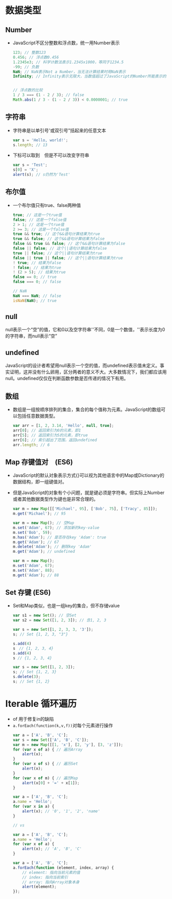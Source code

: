 # 数据类型
## Number
- JavaScript不区分整数和浮点数，统一用Number表示
    ```javascript
    123; // 整数123
    0.456; // 浮点数0.456
    1.2345e3; // 科学计数法表示1.2345x1000，等同于1234.5
    -99; // 负数
    NaN; // NaN表示Not a Number，当无法计算结果时用NaN表示
    Infinity; // Infinity表示无限大，当数值超过了JavaScript的Number所能表示的最大值时，就表示为Infinity


    // 浮点数的比较
    1 / 3 === (1 - 2 / 3); // false
    Math.abs(1 / 3 - (1 - 2 / 3)) < 0.0000001; // true
    ```

## 字符串
- 字符串是以单引号'或双引号"括起来的任意文本
    ```javascript
    var s = 'Hello, world!';
    s.length; // 13
    ```
- 下标可以取到　但是不可以改变字符串
    ```js
    var s = 'Test';
    s[0] = 'X';
    alert(s); // s仍然为'Test'
    ```

## 布尔值
- 一个布尔值只有true、false两种值
    ```javascript
    true; // 这是一个true值
    false; // 这是一个false值
    2 > 1; // 这是一个true值
    2 >= 3; // 这是一个false值
    true && true; // 这个&&语句计算结果为true
    true && false; // 这个&&语句计算结果为false
    false && true && false; // 这个&&语句计算结果为false
    false || false; // 这个||语句计算结果为false
    true || false; // 这个||语句计算结果为true
    false || true || false; // 这个||语句计算结果为true
    ! true; // 结果为false
    ! false; // 结果为true
    ! (2 > 5); // 结果为true
    false == 0; // true
    false === 0; // false

    // NaN
    NaN === NaN; // false
    isNaN(NaN); // true
    ```

## null
null表示一个“空”的值，它和0以及空字符串''不同，0是一个数值，''表示长度为0的字符串，而null表示“空”

## undefined
JavaScript的设计者希望用null表示一个空的值，而undefined表示值未定义。事实证明，这并没有什么卵用，区分两者的意义不大。大多数情况下，我们都应该用null。undefined仅仅在判断函数参数是否传递的情况下有用。

## 数组
- 数组是一组按顺序排列的集合，集合的每个值称为元素。JavaScript的数组可以包括任意数据类型。
    ```javascript
    var arr = [1, 2, 3.14, 'Hello', null, true];
    arr[0]; // 返回索引为0的元素，即1
    arr[5]; // 返回索引为5的元素，即true
    arr[6]; // 索引超出了范围，返回undefined
    arr.length; // 6
    ```

## Map 存键值对　(ES6)
- JavaScript的默认对象表示方式{}可以视为其他语言中的Map或Dictionary的数据结构，即一组键值对。

- 但是JavaScript的对象有个小问题，就是键必须是字符串。但实际上Number或者其他数据类型作为键也是非常合理的。
    ```js
    var m = new Map([['Michael', 95], ['Bob', 75], ['Tracy', 85]]);
    m.get('Michael'); // 95

    var m = new Map(); // 空Map
    m.set('Adam', 67); // 添加新的key-value
    m.set('Bob', 59);
    m.has('Adam'); // 是否存在key 'Adam': true
    m.get('Adam'); // 67
    m.delete('Adam'); // 删除key 'Adam'
    m.get('Adam'); // undefined

    var m = new Map();
    m.set('Adam', 67);
    m.set('Adam', 88);
    m.get('Adam'); // 88
    ```

## Set 存键 (ES6)
- Set和Map类似，也是一组key的集合，但不存储value
    ```js
    var s1 = new Set(); // 空Set
    var s2 = new Set([1, 2, 3]); // 含1, 2, 3

    var s = new Set([1, 2, 3, 3, '3']);
    s; // Set {1, 2, 3, "3"}

    s.add(4)
    s　// {1, 2, 3, 4}
    s.add(4)
    s // {1, 2, 3, 4}

    var s = new Set([1, 2, 3]);
    s; // Set {1, 2, 3}
    s.delete(3);
    s; // Set {1, 2}
    ```

# Iterable 循环遍历
- of 用于修复in的缺陷
- `a.forEach(function(k,v,f))`对每个元素进行操作
    ```js
    var a = ['A', 'B', 'C'];
    var s = new Set(['A', 'B', 'C']);
    var m = new Map([[1, 'x'], [2, 'y'], [3, 'z']]);
    for (var x of a) { // 遍历Array
        alert(x);
    }
    for (var x of s) { // 遍历Set
        alert(x);
    }
    for (var x of m) { // 遍历Map
        alert(x[0] + '=' + x[1]);
    }

    var a = ['A', 'B', 'C'];
    a.name = 'Hello';
    for (var x in a) {
        alert(x); // '0', '1', '2', 'name'
    }

    // vs

    var a = ['A', 'B', 'C'];
    a.name = 'Hello';
    for (var x of a) {
        alert(x); // 'A', 'B', 'C'
    }

    var a = ['A', 'B', 'C'];
    a.forEach(function (element, index, array) {
        // element: 指向当前元素的值
        // index: 指向当前索引
        // array: 指向Array对象本身
        alert(element);
    });
    ```
